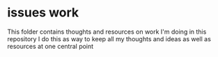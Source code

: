 # issues work
This folder contains thoughts and resources on work I'm doing in this repository
I do this as way to keep all my thoughts and ideas as well as resources at one central point